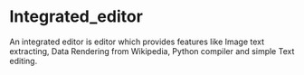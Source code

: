 # Integrated_editor
An integrated editor is editor which provides features like Image text extracting, Data Rendering from Wikipedia, Python compiler and simple Text editing.
